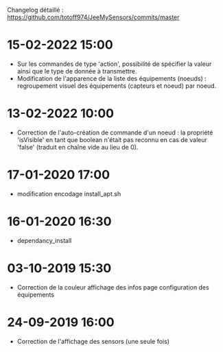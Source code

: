 Changelog détaillé :
<https://github.com/totoff974/JeeMySensors/commits/master>

15-02-2022 15:00
===

- Sur les commandes de type 'action', possibilité de spécifier la valeur ainsi que le type de donnée à transmettre.
- Modification de l'apparence de la liste des équipements (noeuds) : regroupement visuel des équipements (capteurs et noeud) par noeud.

13-02-2022 10:00
===

- Correction de l'auto-création de commande d'un noeud : la propriété 'isVisible' en tant que boolean n'était pas reconnu en cas de valeur 'false' (traduit en chaîne vide au lieu de 0).

17-01-2020 17:00
===

-   modification encodage install_apt.sh

16-01-2020 16:30
===

-   dependancy_install

03-10-2019 15:30
===

-   Correction de la couleur affichage des infos page configuration des équipements

24-09-2019 16:00
===

-   Correction de l'affichage des sensors (une seule fois)
